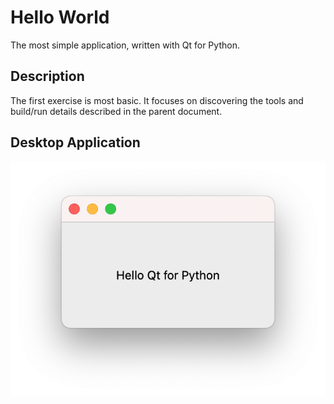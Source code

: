 # Hello World

The most simple application, written with Qt for Python.

## Description

The first exercise is most basic. It focuses on discovering the tools and build/run details described in the parent document.

## Desktop Application

![Running on the desktop](Desktop.png)
